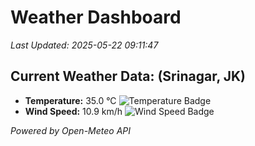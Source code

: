 
# Weather Dashboard

_Last Updated: 2025-05-22 09:11:47_

## Current Weather Data: (Srinagar, JK)
- **Temperature:** 35.0 °C ![Temperature Badge](https://img.shields.io/badge/Temperature-High%20Temp-orange)
- **Wind Speed:** 10.9 km/h ![Wind Speed Badge](https://img.shields.io/badge/Wind%20Speed-Light%20Wind-blue)

*Powered by Open-Meteo API*
